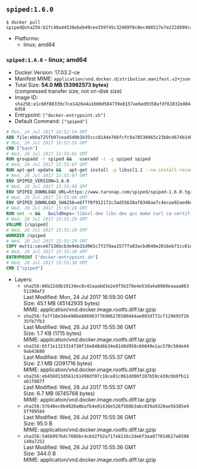 ## `spiped:1.6.0`

```console
$ docker pull spiped@sha256:b1fc40a44538ebeb49cee359f45c32469f8c0ec488517e7e222d899ca5da39c8
```

-	Platforms:
	-	linux; amd64

### `spiped:1.6.0` - linux; amd64

-	Docker Version: 17.03.2-ce
-	Manifest MIME: `application/vnd.docker.distribution.manifest.v2+json`
-	Total Size: **54.0 MB (53982573 bytes)**  
	(compressed transfer size, not on-disk size)
-	Image ID: `sha256:e1c60f80339c7ce1426e4a1600d584739e8157ae6ed9350afdf61032e8046d58`
-	Entrypoint: `["docker-entrypoint.sh"]`
-	Default Command: `["spiped"]`

```dockerfile
# Mon, 24 Jul 2017 16:52:54 GMT
ADD file:ebba725fb97cea45d0b1b35ccc8144e766fcfc9a78530465c23b0c4674b14042 in / 
# Mon, 24 Jul 2017 16:52:55 GMT
CMD ["bash"]
# Wed, 26 Jul 2017 15:55:01 GMT
RUN groupadd -r spiped &&	useradd -r -g spiped spiped
# Wed, 26 Jul 2017 15:55:07 GMT
RUN apt-get update &&	apt-get install -y libssl1.1 --no-install-recommends &&	rm -rf /var/lib/apt/lists/*
# Wed, 26 Jul 2017 15:55:07 GMT
ENV SPIPED_VERSION=1.6.0
# Wed, 26 Jul 2017 15:55:08 GMT
ENV SPIPED_DOWNLOAD_URL=https://www.tarsnap.com/spiped/spiped-1.6.0.tgz
# Wed, 26 Jul 2017 15:55:08 GMT
ENV SPIPED_DOWNLOAD_SHA256=e6f7f8f912172c3ad55638af8346ae7c4ecaa92aed6d3fb60f2bda4359cba1e4
# Wed, 26 Jul 2017 15:55:28 GMT
RUN set -x &&	buildDeps='libssl-dev libc-dev gcc make curl ca-certificates' &&	apt-get update && apt-get install -y $buildDeps --no-install-recommends &&	rm -rf /var/lib/apt/lists/* &&	curl -fsSL "$SPIPED_DOWNLOAD_URL" -o spiped.tar.gz &&	echo "$SPIPED_DOWNLOAD_SHA256 spiped.tar.gz" |sha256sum -c - &&	mkdir -p /usr/local/src/spiped &&	tar xzf "spiped.tar.gz" -C /usr/local/src/spiped --strip-components=1 &&	rm "spiped.tar.gz" &&	make -C /usr/local/src/spiped &&	make -C /usr/local/src/spiped install &&	rm -rf /usr/local/src/spiped &&	apt-get purge -y --auto-remove $buildDeps
# Wed, 26 Jul 2017 15:55:29 GMT
VOLUME [/spiped]
# Wed, 26 Jul 2017 15:55:29 GMT
WORKDIR /spiped
# Wed, 26 Jul 2017 15:55:29 GMT
COPY multi:cece67136bcb3e9eb15d965c7f2f0aa1577fa83acbd640e2016eb71cc01e0cfa in /usr/local/bin/ 
# Wed, 26 Jul 2017 15:55:30 GMT
ENTRYPOINT ["docker-entrypoint.sh"]
# Wed, 26 Jul 2017 15:55:30 GMT
CMD ["spiped"]
```

-	Layers:
	-	`sha256:06b22ddb19134ec8c42aaabd3e2e9f5b378e4e53da4a8960eaaaa86351190af3`  
		Last Modified: Mon, 24 Jul 2017 16:59:30 GMT  
		Size: 45.1 MB (45142935 bytes)  
		MIME: application/vnd.docker.image.rootfs.diff.tar.gzip
	-	`sha256:fa7f10e3de490be886963776906276580d44ae093d772cf129695f2635fb7fb3`  
		Last Modified: Wed, 26 Jul 2017 15:55:36 GMT  
		Size: 1.7 KB (1715 bytes)  
		MIME: application/vnd.docker.image.rootfs.diff.tar.gzip
	-	`sha256:65f1e1323324730f16e848d6b34e81d8d958c66649e1ac570c50de449ab43680`  
		Last Modified: Wed, 26 Jul 2017 15:55:37 GMT  
		Size: 2.1 MB (2091716 bytes)  
		MIME: application/vnd.docker.image.rootfs.diff.tar.gzip
	-	`sha256:eb456013d561c61498df07c18ce81c061dd00f287b59c430cbb9fb11a61f887f`  
		Last Modified: Wed, 26 Jul 2017 15:55:37 GMT  
		Size: 6.7 MB (6745768 bytes)  
		MIME: application/vnd.docker.image.rootfs.diff.tar.gzip
	-	`sha256:57640ec0b4920a0bafb4e01438e526f560b3abc039a9320ae56385e95ff09584`  
		Last Modified: Wed, 26 Jul 2017 15:55:36 GMT  
		Size: 95.0 B  
		MIME: application/vnd.docker.image.rootfs.diff.tar.gzip
	-	`sha256:546b997bdc768bbc4c6d2f92a71fe8116c2de6f3aad77014627a6598149a7252`  
		Last Modified: Wed, 26 Jul 2017 15:55:36 GMT  
		Size: 344.0 B  
		MIME: application/vnd.docker.image.rootfs.diff.tar.gzip
